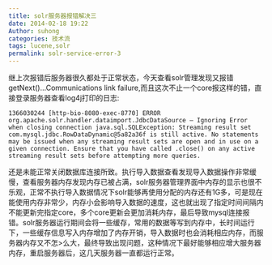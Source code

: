 ```yaml
---
title: solr服务器报错解决三
date: 2014-02-18 19:22
Author: suhong
categories: 技术流
tags: lucene,solr
permalink: solr-service-error-3
---
```


继上次报错后服务器很久都处于正常状态，今天查看solr管理发现又报错getNext()...Communications
link
failure,而且这次不止一个core报这样的错，直接登录服务器查看log4j打印的日志:

    1366030244 [http-bio-8080-exec-8770] ERROR org.apache.solr.handler.dataimport.JdbcDataSource – Ignoring Error when closing connection java.sql.SQLException: Streaming result set com.mysql.jdbc.RowDataDynamic@5a82a36f is still active. No statements may be issued when any streaming result sets are open and in use on a given connection. Ensure that you have called .close() on any active streaming result sets before attempting more queries.

还是未能正常关闭数据库连接所致。执行导入数据查看发现导入数据操作非常缓慢，查看服务器内存发现内存已被占满，solr服务器管理界面中内存的显示也很不乐观，正常不执行导入数据情况下solr能够再使用分配的内存还有1G多，可是现在能使用内存非常少，内存小会影响导入数据的速度，这也就出现了指定时间间隔内不能更新完指定core，多个core更新会更加消耗内存，最后导致mysql连接报错。solr服务器运行期间会将一些缓存，常用的数据等写到内存中，长时间运行下，一些缓存信息写入内存增加了内存开销，导入数据时也会消耗相应内存，而服务器内存又不怎\>么大，最终导致出现问题，这种情况下最好能够相应增大服务器内存，重启服务器后，这几天服务器一直都运行正常。
